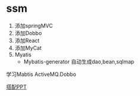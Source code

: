 # ssm
1. 添加springMVC
2. 添加Dobbo
3. 添加React
4. 添加MyCat
5. Myatis
    - Mybatis-generator 自动生成dao,bean,sqlmap

学习Mabtis ActiveMQ.Dobbo


[搭配PPT](https://docs.google.com/presentation/d/1ECowpBL5nvHSJ958grJTxdcS9IUYteVxMa0BYcJx4Ec/edit#slide=id.g12ecfb4ded_0_1)